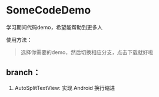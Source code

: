 # SomeCodeDemo
学习期间代码demo，希望能帮助到更多人

使用方法：
> 选择你需要的demo，然后切换相应分支，点击下载就好啦    


## branch：    

1. AutoSplitTextView: 实现 Android 换行缩进 
